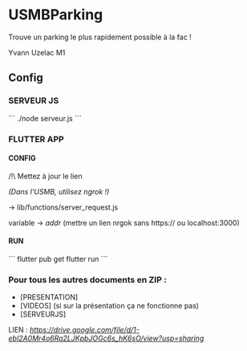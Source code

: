 # USMBParking
 Trouve un parking le plus rapidement possible à la fac !

 Yvann Uzelac M1

## Config


### SERVEUR JS

´´´
./node serveur.js
´´´

### FLUTTER APP

#### CONFIG 
/!\ Mettez à jour le lien

*(Dans l'USMB, utilisez ngrok !)*

-> lib/functions/server_request.js

variable -> *addr* (mettre un lien nrgok sans https:// ou localhost:3000)

#### RUN 

´´´
flutter pub get
flutter run 
´´´


### Pour tous les autres documents en ZIP :
- [PRESENTATION]
- [VIDEOS] (si sur la présentation ça ne fonctionne pas)
- [SERVEURJS]

LIEN : *https://drive.google.com/file/d/1-ebI2A0Mr4o6Ra2LJKpbJOGc6s_hK6sO/view?usp=sharing*

